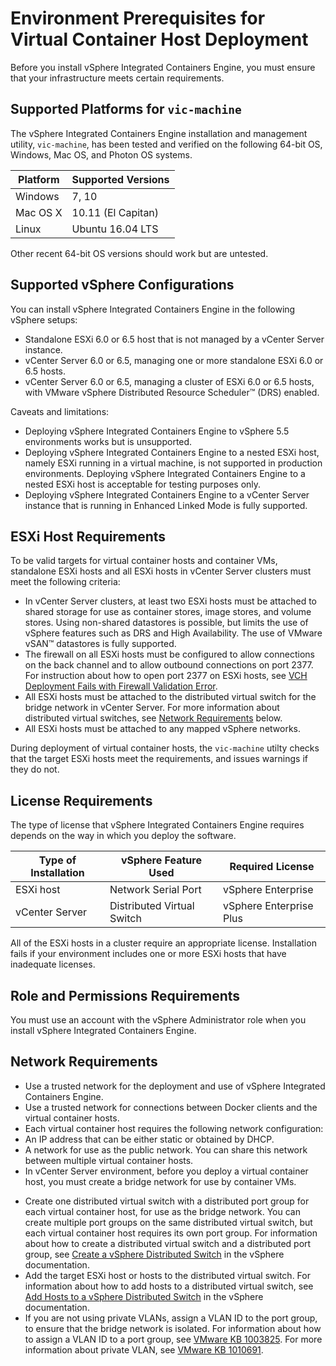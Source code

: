 # Environment Prerequisites for Virtual Container Host Deployment #

Before you install vSphere Integrated Containers Engine, you must ensure that your infrastructure meets certain requirements.

## Supported Platforms for `vic-machine` ##

The vSphere Integrated Containers Engine installation and management utility, `vic-machine`, has been tested and verified on the following  64-bit OS, Windows, Mac OS, and Photon OS systems.

|**Platform**|**Supported Versions**|
|---|---|
|Windows|7, 10|
|Mac OS X |10.11 (El Capitan)|
|Linux|Ubuntu 16.04 LTS|

Other recent 64-bit OS versions should work but are untested.

## Supported vSphere Configurations ##

You can install vSphere Integrated Containers Engine in the following vSphere setups:

* Standalone ESXi 6.0 or 6.5 host that is not managed by a vCenter Server instance.
* vCenter Server 6.0 or 6.5, managing one or more standalone ESXi 6.0 or 6.5 hosts.
* vCenter Server 6.0 or 6.5, managing a cluster of ESXi 6.0 or 6.5 hosts, with VMware vSphere Distributed Resource Scheduler&trade; (DRS) enabled.

Caveats and limitations:

- Deploying vSphere Integrated Containers Engine to vSphere 5.5 environments works but is unsupported.
- Deploying vSphere Integrated Containers Engine to a nested ESXi host, namely ESXi running in a virtual machine, is not supported in production environments. Deploying vSphere Integrated Containers Engine to a nested ESXi host is acceptable for testing purposes only.
- Deploying vSphere Integrated Containers Engine to a vCenter Server instance that is running in Enhanced Linked Mode is fully supported.  

## ESXi Host Requirements ##

To be valid targets for virtual container hosts and container VMs, standalone ESXi hosts and all ESXi hosts in vCenter Server clusters must meet the following criteria:

- In vCenter Server clusters, at least two ESXi hosts must be attached to shared storage for use as container stores, image stores, and volume stores. Using non-shared datastores is possible, but limits the use of vSphere features such as DRS and High Availability. The use of VMware vSAN&trade; datastores is fully supported.
- The firewall on all ESXi hosts must be configured to allow connections on the back channel and to allow outbound connections on port 2377. For instruction about how to open port 2377 on ESXi hosts, see [VCH Deployment Fails with Firewall Validation Error](ts_firewall_error.md).
- All ESXi hosts must be attached to the distributed virtual switch for the bridge network in vCenter Server. For more information about distributed virtual switches, see [Network Requirements](#networkreqs) below.
- All ESXi hosts must be attached to any mapped vSphere networks.

During deployment of virtual container hosts, the `vic-machine` utilty checks that the target ESXi hosts meet the requirements, and issues warnings if they do not.

## License Requirements ##
The type of license that vSphere Integrated Containers Engine requires depends on the way in which you deploy the software.

| **Type of Installation** | **vSphere Feature Used** | **Required License** |
| --- | --- | --- |
|ESXi host|Network Serial Port|vSphere Enterprise|
|vCenter Server|Distributed Virtual Switch|vSphere Enterprise Plus|

All of the ESXi hosts in a cluster require an appropriate license. Installation fails if your environment includes one or more ESXi hosts that have inadequate licenses.

## Role and Permissions Requirements
You must use an account with the vSphere Administrator role when you install vSphere Integrated Containers Engine.

<a name="networkreqs"></a>
## Network Requirements
* Use a trusted network for the deployment and use of vSphere Integrated Containers Engine.
* Use a trusted network for connections between Docker clients and the virtual container hosts.
* Each virtual container host requires the following network configuration:
 * An IP address that can be either static or obtained by DHCP.
 * A network for use as the public network. You can share this network between multiple virtual container hosts.
* In vCenter Server environment, before you deploy a virtual container host, you must create a bridge network for use by container VMs.
 - Create one distributed virtual switch with a distributed port group for each virtual container host, for use as the bridge network. You can create multiple port groups on the same distributed virtual switch, but each virtual container host requires its own port group.  For information about how to create a distributed virtual switch and a distributed port group, see [Create a vSphere Distributed Switch](https://pubs.vmware.com/vsphere-60/topic/com.vmware.vsphere.networking.doc/GUID-D21B3241-0AC9-437C-80B1-0C8043CC1D7D.html) in the vSphere  documentation. 
 - Add the target ESXi host or hosts to the distributed virtual switch. For information about how to add hosts to a distributed virtual switch, see [Add Hosts to a vSphere Distributed Switch](https://pubs.vmware.com/vsphere-60/topic/com.vmware.vsphere.networking.doc/GUID-E90C1B0D-82CB-4A3D-BE1B-0FDCD6575725.html) in the vSphere  documentation.
 - If you are not using private VLANs, assign a VLAN ID to the port group, to ensure that the bridge network is isolated. For information about how to assign a VLAN ID to a port group, see [VMware KB 1003825](https://kb.vmware.com/kb/1003825). For more information about private VLAN, see [VMware KB 1010691](https://kb.vmware.com/kb/1010691).

